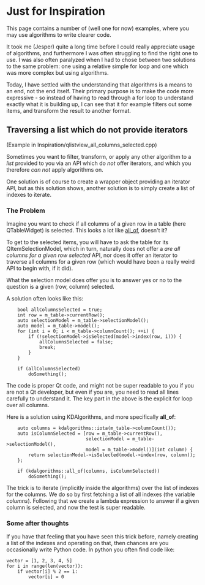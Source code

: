 Just for Inspiration
====================
This page contains a number of (well one for now) examples, where you may use algorithms to write clearer code.

It took me (Jesper) quite a long time before I could really appreciate usage of algorithms, and furthermore
I was often struggling to find the right one to use. 
I was also often paralyzed when I had to chose between two solutions to the same problem: 
one using a relative simple for loop and one which was more complex but using algorithms.

Today, I have settled with the understanding that algorithms is a means to an end, not the end itself. 
Their primary purpose is to make the code more expressive - so instead of having to read through a for loop to understand exactly what it is building up, I can see that it for example filters out some items, and transform the result to another format.


Traversing a list which do not provide iterators
------------------------------------------------
(Example in Inspiration/qlistview_all_columns_selected.cpp)

Sometimes you want to filter, transform, or apply any other algorithm to a *list* provided to you via an API which do *not* offer iterators, and which you therefore *can not* apply algorithms on.

One solution is of course to create a wrapper object providing an iterator API, but as this solution shows, another solution is to simply create a list of indexes to iterate.

### The Problem
Imagine you want to check if all columns of a given row in a table (here QTableWidget) is selected. This looks a lot like <a href="https://github.com/KDAB/KDAlgorithms/blob/main/Documentation/algorithms.md#all_any_none">all_of</a>, doesn't it?

To get to the selected items, you will have to ask the table for its QItemSelectionModel, which in turn, naturally does not offer a *are all columns for a given row selected* API, nor does it offer an iterator to traverse all columns for a given row (which would have been a really weird API to begin with, if it did).

What the selection model does offer you is to answer yes or no to the question is a given (row, column) selected.

A solution often looks like this:

```
    bool allColumnsSelected = true;
    int row = m_table->currentRow();
    auto selectionModel = m_table->selectionModel();
    auto model = m_table->model();
    for (int i = 0; i < m_table->columnCount(); ++i) {
        if (!selectionModel->isSelected(model->index(row, i))) {
            allColumnsSelected = false;
            break;
        }
    }
    
    if (allColumnsSelected)
        doSomething();
```

The code is proper Qt code, and might not be super readable to you if you are not a Qt developer, but even if you are, you need to read all lines carefully to understand it. The key part in the above is the explicit for loop over all columns.

Here is a solution using KDAlgorithms, and more specifically **all_of**:

```
    auto columns = kdalgorithms::iota(m_table->columnCount());
    auto isColumnSelected = [row = m_table->currentRow(),
                             selectionModel = m_table->selectionModel(),
                             model = m_table->model()](int column) {
        return selectionModel->isSelected(model->index(row, column));
    };

    if (kdalgorithms::all_of(columns, isColumnSelected))
        doSomething();
```

The trick is to iterate (implicitly inside the algorithms) over the list of indexes for the columns. We do so by first fetching a list of all indexes (the variable *columns*). Following that we create a lambda expression to answer if a given column is selected, and now the test is super readable.

### Some after thoughts
If you have that feeling that you have seen this trick before, namely creating a list of the indexes and operating on that, then chances are you occasionally write Python code. In python you often find code like:

```
vector = [1, 2, 3, 4, 5]
for i in range(len(vector)):
    if vector[i] % 2 == 1:
        vector[i] = 0
```        


